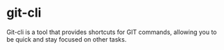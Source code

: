 # git-cli
Git-cli is a tool that provides shortcuts for GIT commands, allowing you to be quick and stay focused on other tasks.
